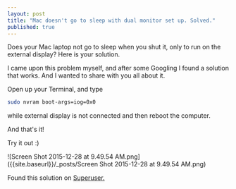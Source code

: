 ```yaml
---
layout: post
title: "Mac doesn't go to sleep with dual monitor set up. Solved."
published: true
---
```



Does your Mac laptop not go to sleep when you shut it, only to run on the external display? Here is your solution. 

I came upon this problem myself, and after some Googling I found a solution that works. And I wanted to share with you all about it.

Open up your Terminal, and type

```bash
sudo nvram boot-args=iog=0x0
```

while external display is not connected and then reboot the computer. 

And that's it! 

Try it out :) 

![Screen Shot 2015-12-28 at 9.49.54 AM.png]({{site.baseurl}}/_posts/Screen Shot 2015-12-28 at 9.49.54 AM.png)


Found this solution on [Superuser.](http://apple.stackexchange.com/questions/18037/why-wont-closing-the-lid-sleep-my-macbook-pro-with-external-monitor-attached-af)
